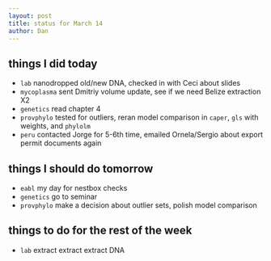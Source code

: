 ```yaml
---
layout: post
title: status for March 14
author: Dan
---
```


## things I did today
* `lab` nanodropped old/new DNA, checked in with Ceci about slides
* `mycoplasma` sent Dmitriy volume update, see if we need Belize extraction X2
* `genetics` read chapter 4
* `provphylo` tested for outliers, reran model comparison in `caper`, `gls` with weights, and `phylolm`
* `peru` contacted Jorge for 5-6th time, emailed Ornela/Sergio about export permit documents again

## things I should do tomorrow
* `eabl` my day for nestbox checks
* `genetics` go to seminar
* `provphylo` make a decision about outlier sets, polish model comparison

## things to do for the rest of the week
* `lab` extract extract extract DNA

<i class='fa fa-code' style='color:pink'> </i>

